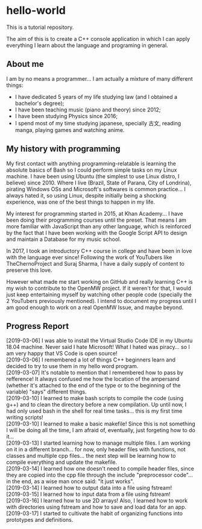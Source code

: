# hello-world

This is a tutorial repository.

The aim of this is to create a C++ console application in which I can apply everything I learn about the language and programing in general.

## About me

I am by no means a programmer... I am actually a mixture of many different things:  
- I have dedicated 5 years of my life studying law (and I obtained a bachelor's degree);
- I have been teaching music (piano and theory) since 2012;
- I have been studying Physics since 2016;
- I spend most of my time studying japanese, specially 古文, reading manga, playing games and watching anime.

## My history with programming

My first contact with anything programming-relatable is learning the absolute basics of Bash so I could perform simple tasks on my Linux machine. I have been using Ubuntu (the simplest to use Linux distro, I believe) since 2010. Where I live (Brazil, State of Parana, City of Londrina), pirating Windows OSs and Microsoft's softwares is common practice... I always hated it, so using Linux, despite initially being a shocking experience, was one of the best things to happen in my life.

My interest for programming started in 2015, at Khan Academy... I have been doing their programming courses until the preset. That means I am more familiar with JavaScript than any other language, which is reinforced by the fact that I have been working with the Google Script API to design and maintain a Database for my music school.

In 2017, I took an introductory C++ course in college and have been in love with the language ever since! Following the work of YouTubers like TheChernoProject and Suraj Sharma, I have a daily supply of content to preserve this love.

However what made me start working on GitHub and really learning C++ is my wish to contribute to the OpenMW project. If it weren't for that, I would just keep entertaining myself by watching other people code (specially the 2 YouTubers previously mentioned). I intend to document my progress until I am good enough to work on a real OpenMW Issue, and maybe beyond.

## Progress Report
[2019-03-06] I was able to install the Virtual Studio Code IDE in my Ubuntu 18.04 machine. Never said I hate Microsoft! What I hated was piracy... so I am very happy that VS Code is open source!  
[2019-03-06] I remembered a lot of things C++ beginners learn and decided to try to use them in my hello word program.  
[2019-03-07] It's notable to mention that I remembered how to pass by refference! It always confused me how the location of the ampersand (whether it's attached to the end of the type or to the beginning of the variable) "says" different things.  
[2019-03-10] I learned to make bash scripts to compile the code (using g++) and to clean the directory before a new compilation. Up until now, I had only used bash in the shell for real time tasks... this is my first time writing scripts!  
[2019-03-10] I learned to make a basic makefile! Since this is not something I will be doing all the time, I am afraid of, eventually, just forgeting how to do it...  
[2019-03-13] I started learning how to manage multiple files. I am working on it in a different branch... for now, only header files with functions, not classes and multiple cpp files... the next step will be learning how to compile everything and update the makefile.  
[2019-03-14] I learned how one doesn't need to compile header files, since they are copied into the cpp file through the include "preprocessor code"... in the end, as a wise man once said: "it just works".  
[2019-03-14] I learned how to output data into a file using fstream!  
[2019-03-15] I learned how to input data from a file using fstream!  
[2019-03-16] I learned how to use 2D arrays! Also, I learned how to work with directories using fstream and how to save and load data for an app.  
[2019-03-17] I started to cultivate the habit of organizing functions into prototypes and definitions.
